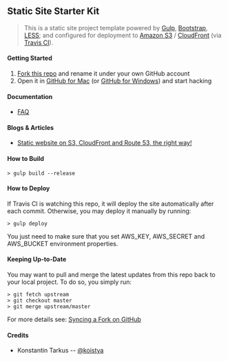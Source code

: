 ## Static Site Starter Kit

> This is a static site project template powered by [Gulp](http://gulpjs.com/),
> [Bootstrap](http://getbootstrap.com/), [LESS](http://lesscss.org/); and
> configured for deployment to [Amazon S3](http://aws.amazon.com/s3/)
> / [CloudFront](http://aws.amazon.com/cloudfront/) (via [Travis CI](https://travis-ci.org/)).

#### Getting Started

 1. [Fork this repo](https://github.com/kriasoft/static-site-starter/fork) and rename it under your own GitHub account
 2. Open it in [GitHub for Mac](https://mac.github.com/)
    (or [GitHub for Windows](https://windows.github.com/)) and start hacking

#### Documentation

 * [FAQ](./docs/faq.md)

#### Blogs & Articles

 - [Static website on S3, CloudFront and Route 53, the right way!](http://www.michaelgallego.fr/blog/2013/08/27/static-website-on-s3-cloudfront-and-route-53-the-right-way/)

#### How to Build

```
> gulp build --release
```

#### How to Deploy

If Travis CI is watching this repo, it will deploy the site automatically after
each commit. Otherwise, you may deploy it manually by running:

```
> gulp deploy
```

You just need to make sure that you set AWS_KEY, AWS_SECRET and AWS_BUCKET
environment properties.

#### Keeping Up-to-Date

You may want to pull and merge the latest updates from this repo back to your
local project. To do so, you simply run:

```
> git fetch upstream
> git checkout master
> git merge upstream/master
```

For more details see: [Syncing a Fork on GitHub](https://help.github.com/articles/syncing-a-fork)

#### Credits

 - Konstantin Tarkus -- [@koistya](https://twitter.com/koistya)